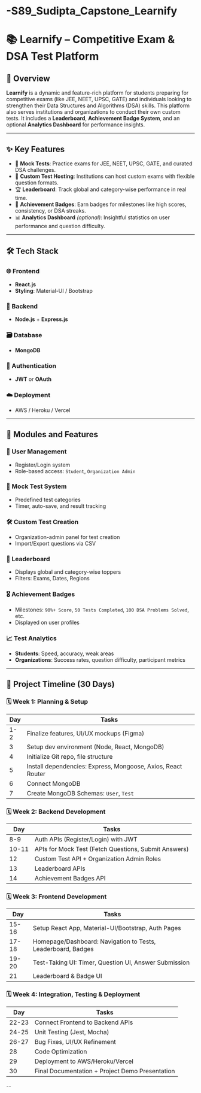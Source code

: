 # -S89_Sudipta_Capstone_Learnify

# 📚 Learnify – Competitive Exam & DSA Test Platform

## 🚀 Overview
**Learnify** is a dynamic and feature-rich platform for students preparing for competitive exams (like JEE, NEET, UPSC, GATE) and individuals looking to strengthen their Data Structures and Algorithms (DSA) skills. This platform also serves institutions and organizations to conduct their own custom tests. It includes a **Leaderboard**, **Achievement Badge System**, and an optional **Analytics Dashboard** for performance insights.

---

## ✨ Key Features

- 🎯 **Mock Tests**: Practice exams for JEE, NEET, UPSC, GATE, and curated DSA challenges.
- 🏢 **Custom Test Hosting**: Institutions can host custom exams with flexible question formats.
- 🏆 **Leaderboard**: Track global and category-wise performance in real time.
- 🥇 **Achievement Badges**: Earn badges for milestones like high scores, consistency, or DSA streaks.
- 📊 **Analytics Dashboard** *(optional)*: Insightful statistics on user performance and question difficulty.

---

## 🛠️ Tech Stack

### 🌐 Frontend
- **React.js**
- **Styling**: Material-UI / Bootstrap

### 🔧 Backend
- **Node.js** + **Express.js**

### 🗃️ Database
- **MongoDB**

### 🔐 Authentication
- **JWT** or **OAuth**

### ☁️ Deployment
- AWS / Heroku / Vercel

---

## 🧩 Modules and Features

### 👤 User Management
- Register/Login system
- Role-based access: `Student`, `Organization Admin`

### 📘 Mock Test System
- Predefined test categories
- Timer, auto-save, and result tracking

### 🛠️ Custom Test Creation
- Organization-admin panel for test creation
- Import/Export questions via CSV

### 🏅 Leaderboard
- Displays global and category-wise toppers
- Filters: Exams, Dates, Regions

### 🎖️ Achievement Badges
- Milestones: `90%+ Score`, `50 Tests Completed`, `100 DSA Problems Solved`, etc.
- Displayed on user profiles

### 📈 Test Analytics
- **Students**: Speed, accuracy, weak areas
- **Organizations**: Success rates, question difficulty, participant metrics

---

## 📅 Project Timeline (30 Days)

### 🗓️ Week 1: Planning & Setup
| Day | Tasks |
|-----|-------|
| 1-2 | Finalize features, UI/UX mockups (Figma) |
| 3   | Setup dev environment (Node, React, MongoDB) |
| 4   | Initialize Git repo, file structure |
| 5   | Install dependencies: Express, Mongoose, Axios, React Router |
| 6   | Connect MongoDB |
| 7   | Create MongoDB Schemas: `User`, `Test` |

### 🗓️ Week 2: Backend Development
| Day | Tasks |
|-----|-------|
| 8-9   | Auth APIs (Register/Login) with JWT |
| 10-11 | APIs for Mock Test (Fetch Questions, Submit Answers) |
| 12    | Custom Test API + Organization Admin Roles |
| 13    | Leaderboard APIs |
| 14    | Achievement Badges API |

### 🗓️ Week 3: Frontend Development
| Day | Tasks |
|-----|-------|
| 15-16 | Setup React App, Material-UI/Bootstrap, Auth Pages |
| 17-18 | Homepage/Dashboard: Navigation to Tests, Leaderboard, Badges |
| 19-20 | Test-Taking UI: Timer, Question UI, Answer Submission |
| 21    | Leaderboard & Badge UI |

### 🗓️ Week 4: Integration, Testing & Deployment
| Day | Tasks |
|-----|-------|
| 22-23 | Connect Frontend to Backend APIs |
| 24-25 | Unit Testing (Jest, Mocha) |
| 26-27 | Bug Fixes, UI/UX Refinement |
| 28    | Code Optimization |
| 29    | Deployment to AWS/Heroku/Vercel |
| 30    | Final Documentation + Project Demo Presentation |

--